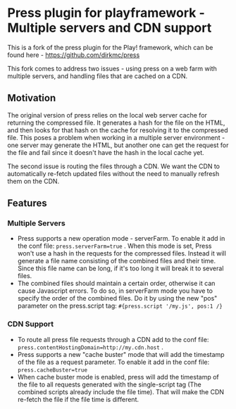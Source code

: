 Press plugin for playframework - Multiple servers and CDN support
=================================================================

This is a fork of the press plugin for the Play! framework, which can be found here - 
https://github.com/dirkmc/press

This fork comes to address two issues - using press on a web farm with multiple 
servers, and handling files that are cached on a CDN.

Motivation
----------

The original version of press relies on the local web server cache for returning the 
compressed file. It generates a hash for the file on the HTML, and then looks for 
that hash on the cache for resolving it to the compressed file.
This poses a problem when working in a multiple server environment - one server may
generate the HTML, but another one can get the request for the file and fail since 
it doesn't have the hash in the local cache yet.

The second issue is routing the files through a CDN. We want the CDN to automatically 
re-fetch updated files without the need to manually refresh them on the CDN.

Features
--------

### Multiple Servers
* Press supports a new operation mode - serverFarm. To enable it add in the conf file:
  `press.serverFarm=true` .
  When this mode is set, Press won't use a hash in the requests for the compressed files. 
  Instead it will generate a file name consisting of the combined files and their time.
  Since this file name can be long, if it's too long it will break it to several files.
* The combined files should maintain a certain order, otherwise it can cause Javascript errors.
  To do so, in serverFarm mode you have to specify the order of the combined files. Do it
  by using the new "pos" parameter on the press.script tag:
  `#{press.script '/my.js', pos:1 /}`

### CDN Support
* To route all press file requests through a CDN add to the conf file:
  `press.contentHostingDomain=http://my.cdn.host` .
* Press supports a new "cache buster" mode that will add the timestamp of the file as a request parameter. To enable it
  add in the conf file: `press.cacheBuster=true`
* When cache buster mode is enabled, press will add the timestamp of the file to all requests 
  generated with the single-script tag (The combined scripts already include the file time).
  That will make the CDN re-fetch the file if the file time is different.
  